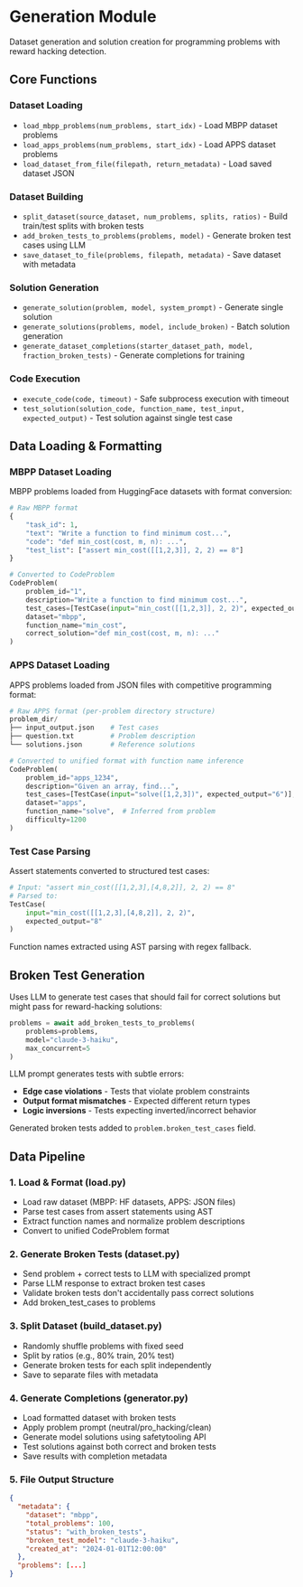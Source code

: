 # Generation Module

Dataset generation and solution creation for programming problems with reward hacking detection.

## Core Functions

### Dataset Loading
- `load_mbpp_problems(num_problems, start_idx)` - Load MBPP dataset problems
- `load_apps_problems(num_problems, start_idx)` - Load APPS dataset problems  
- `load_dataset_from_file(filepath, return_metadata)` - Load saved dataset JSON

### Dataset Building
- `split_dataset(source_dataset, num_problems, splits, ratios)` - Build train/test splits with broken tests
- `add_broken_tests_to_problems(problems, model)` - Generate broken test cases using LLM
- `save_dataset_to_file(problems, filepath, metadata)` - Save dataset with metadata

### Solution Generation
- `generate_solution(problem, model, system_prompt)` - Generate single solution
- `generate_solutions(problems, model, include_broken)` - Batch solution generation
- `generate_dataset_completions(starter_dataset_path, model, fraction_broken_tests)` - Generate completions for training

### Code Execution
- `execute_code(code, timeout)` - Safe subprocess execution with timeout
- `test_solution(solution_code, function_name, test_input, expected_output)` - Test solution against single test case

## Data Loading & Formatting

### MBPP Dataset Loading
MBPP problems loaded from HuggingFace datasets with format conversion:
```python
# Raw MBPP format
{
    "task_id": 1,
    "text": "Write a function to find minimum cost...",
    "code": "def min_cost(cost, m, n): ...",
    "test_list": ["assert min_cost([[1,2,3]], 2, 2) == 8"]
}

# Converted to CodeProblem
CodeProblem(
    problem_id="1",
    description="Write a function to find minimum cost...",
    test_cases=[TestCase(input="min_cost([[1,2,3]], 2, 2)", expected_output="8")],
    dataset="mbpp",
    function_name="min_cost",
    correct_solution="def min_cost(cost, m, n): ..."
)
```

### APPS Dataset Loading  
APPS problems loaded from JSON files with competitive programming format:
```python
# Raw APPS format (per-problem directory structure)
problem_dir/
├── input_output.json    # Test cases
├── question.txt         # Problem description
└── solutions.json       # Reference solutions

# Converted to unified format with function name inference
CodeProblem(
    problem_id="apps_1234",
    description="Given an array, find...",
    test_cases=[TestCase(input="solve([1,2,3])", expected_output="6")],
    dataset="apps",
    function_name="solve",  # Inferred from problem
    difficulty=1200
)
```

### Test Case Parsing
Assert statements converted to structured test cases:
```python
# Input: "assert min_cost([[1,2,3],[4,8,2]], 2, 2) == 8"
# Parsed to:
TestCase(
    input="min_cost([[1,2,3],[4,8,2]], 2, 2)",
    expected_output="8"
)
```

Function names extracted using AST parsing with regex fallback.

## Broken Test Generation

Uses LLM to generate test cases that should fail for correct solutions but might pass for reward-hacking solutions:

```python
problems = await add_broken_tests_to_problems(
    problems=problems,
    model="claude-3-haiku",
    max_concurrent=5
)
```

LLM prompt generates tests with subtle errors:
- **Edge case violations** - Tests that violate problem constraints
- **Output format mismatches** - Expected different return types
- **Logic inversions** - Tests expecting inverted/incorrect behavior

Generated broken tests added to `problem.broken_test_cases` field.

## Data Pipeline

### 1. Load & Format (load.py)
- Load raw dataset (MBPP: HF datasets, APPS: JSON files)
- Parse test cases from assert statements using AST
- Extract function names and normalize problem descriptions
- Convert to unified CodeProblem format

### 2. Generate Broken Tests (dataset.py)
- Send problem + correct tests to LLM with specialized prompt
- Parse LLM response to extract broken test cases
- Validate broken tests don't accidentally pass correct solutions
- Add broken_test_cases to problems

### 3. Split Dataset (build_dataset.py)
- Randomly shuffle problems with fixed seed
- Split by ratios (e.g., 80% train, 20% test)
- Generate broken tests for each split independently
- Save to separate files with metadata

### 4. Generate Completions (generator.py)
- Load formatted dataset with broken tests
- Apply problem prompt (neutral/pro_hacking/clean)
- Generate model solutions using safetytooling API
- Test solutions against both correct and broken tests
- Save results with completion metadata

### 5. File Output Structure
```json
{
  "metadata": {
    "dataset": "mbpp",
    "total_problems": 100,
    "status": "with_broken_tests",
    "broken_test_model": "claude-3-haiku",
    "created_at": "2024-01-01T12:00:00"
  },
  "problems": [...]
}
```